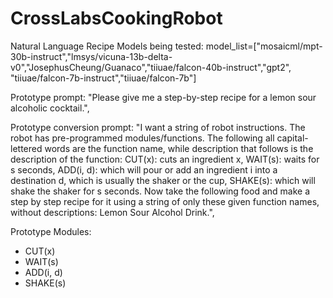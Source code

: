 # CrossLabsCookingRobot

Natural Language Recipe Models being tested:
model_list=["mosaicml/mpt-30b-instruct","lmsys/vicuna-13b-delta-v0","JosephusCheung/Guanaco","tiiuae/falcon-40b-instruct","gpt2", "tiiuae/falcon-7b-instruct","tiiuae/falcon-7b"]

Prototype prompt:
"Please give me a step-by-step recipe for a lemon sour alcoholic cocktail.",

Prototype conversion prompt:
"I want a string of robot instructions. The robot has pre-programmed modules/functions. The following all capital-lettered words are the function name, while description that follows is the description of the function: CUT(x): cuts an ingredient x, WAIT(s): waits for s seconds, ADD(i, d): which will pour or add an ingredient i into a destination d, which is usually the shaker or the cup, SHAKE(s): which will shake the shaker for s seconds. Now take the following food and make a step by step recipe for it using a string of only these given function names, without descriptions: Lemon Sour Alcohol Drink.",

Prototype Modules:
- CUT(x)
- WAIT(s)
- ADD(i, d)
- SHAKE(s)
